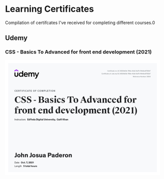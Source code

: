 # Learning Certificates
Compilation of certifcates I've received for completing different courses.0

## Udemy

### CSS - Basics To Advanced for front end development (2021)

<img src="udemy/20211007 - CSS - Basics To Advanced for front end development (2021).jpg" alt="CSS - Basics To Advanced for front end development (2021)">
